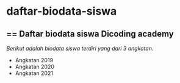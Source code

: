# daftar-biodata-siswa
==
Daftar biodata siswa Dicoding academy
--
*Berikut adalah biodata siswa terdiri yang dari 3 angkatan.* 
- Angkatan 2019
- Angkatan 2020
- Angkatan 2021
